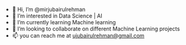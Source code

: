 - 👋 Hi, I’m @mirjubairulrehman
- 👀 I’m interested in Data Science | AI
- 🌱 I’m currently learning Machine learning
- 💞️ I’m looking to collaborate on different Machine Learning projects
- 📫 you can reach me at  ujubairulrehman@gmail.com

<!---
mirjubair/mirjubair is a ✨ special ✨ repository because its `README.md` (this file) appears on your GitHub profile.
You can click the Preview link to take a look at your changes.
--->
